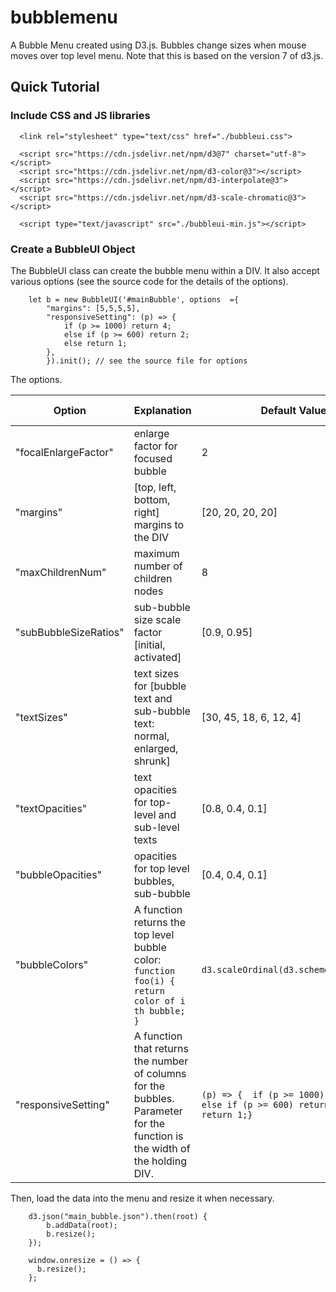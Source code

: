# bubblemenu
A Bubble Menu created using D3.js. Bubbles change sizes when mouse moves over top level menu.
Note that this is based on the version 7 of d3.js.

## Quick Tutorial

### Include CSS and JS libraries

```
  <link rel="stylesheet" type="text/css" href="./bubbleui.css">

  <script src="https://cdn.jsdelivr.net/npm/d3@7" charset="utf-8"></script>
  <script src="https://cdn.jsdelivr.net/npm/d3-color@3"></script>
  <script src="https://cdn.jsdelivr.net/npm/d3-interpolate@3"></script>
  <script src="https://cdn.jsdelivr.net/npm/d3-scale-chromatic@3"></script>

  <script type="text/javascript" src="./bubbleui-min.js"></script>    

```
### Create a BubbleUI Object

The BubbleUI class can create the bubble menu within a DIV. It also accept various options (see the source code for the details of the options).

```
    let b = new BubbleUI('#mainBubble', options  ={
        "margins": [5,5,5,5],
        "responsiveSetting": (p) => {
            if (p >= 1000) return 4;
            else if (p >= 600) return 2;
            else return 1;
        },
        }).init(); // see the source file for options
```

The options.

| **Option** | **Explanation**  | **Default Value**  | **Example Values** |  
|------------|------------------|--------------------|--------------------|
| "focalEnlargeFactor" | enlarge factor for focused bubble    | 2      | 3.2 |
| "margins" | [top, left, bottom, right] margins to the DIV | [20, 20, 20, 20] | [5, 5, 5, 5] | 
| "maxChildrenNum"  | maximum number of children nodes | 8 | 12 |
| "subBubbleSizeRatios" | sub-bubble size scale factor [initial, activated] | [0.9, 0.95] | [0.9, 0.9] | 
| "textSizes" | text sizes for [bubble text and sub-bubble text: normal, enlarged, shrunk] | [30, 45, 18, 6, 12, 4] | [30, 42, 18, 4, 8, 3] |
| "textOpacities" | text opacities for top-level and sub-level texts  | [0.8, 0.4, 0.1] | - | 
| "bubbleOpacities" | opacities for top level bubbles, sub-bubble  | [0.4, 0.4, 0.1] |  - |   
| "bubbleColors" | A function returns the top level bubble color: ```function foo(i) { return color of i th bubble; }``` | <code> d3.scaleOrdinal(d3.schemeCategory10) </code>| <code> (i) => ["blue", "green","red", "#555"][i] </code> |
| "responsiveSetting" | A function that returns the number of columns for the bubbles. Parameter for the function is the width of the holding DIV. | ```(p) => {  if (p >= 1000) return 4; else if (p >= 600) return 2; else return 1;} ``` | ```(p) => { if (p >= 1400) return 4; else if (p >= 900) return 2; else return 1;} ```|

 

Then, load the data into the menu and resize it when necessary.

```
    d3.json("main_bubble.json").then(root) {
        b.addData(root);
        b.resize();
    });

    window.onresize = () => {
      b.resize();
    };
```